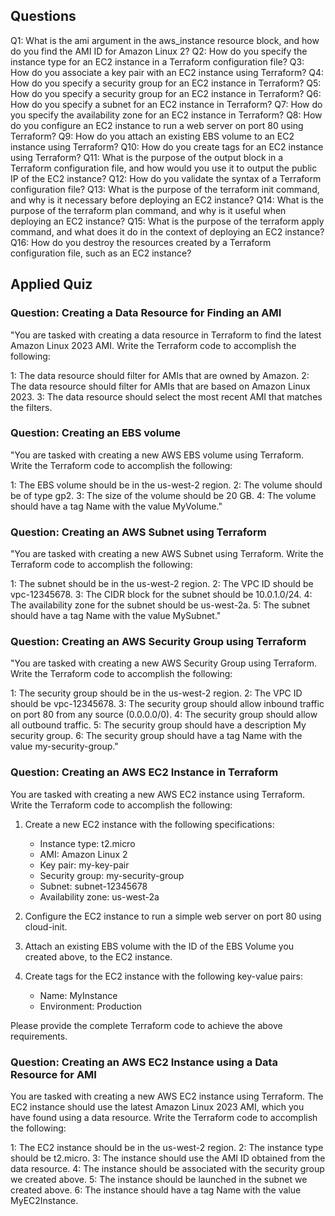 
## Questions
Q1:  What is the ami argument in the aws_instance resource block, and how do you find the AMI ID for Amazon Linux 2?
Q2:  How do you specify the instance type for an EC2 instance in a Terraform configuration file?
Q3:  How do you associate a key pair with an EC2 instance using Terraform?
Q4:  How do you specify a security group for an EC2 instance in Terraform?
Q5:  How do you specify a security group for an EC2 instance in Terraform?
Q6:  How do you specify a subnet for an EC2 instance in Terraform?
Q7:  How do you specify the availability zone for an EC2 instance in Terraform?
Q8:  How do you configure an EC2 instance to run a web server on port 80 using Terraform?
Q9:  How do you attach an existing EBS volume to an EC2 instance using Terraform?
Q10:  How do you create tags for an EC2 instance using Terraform?
Q11:  What is the purpose of the output block in a Terraform configuration file, and how would you use it to output the public IP of the EC2 instance?
Q12:  How do you validate the syntax of a Terraform configuration file?
Q13:  What is the purpose of the terraform init command, and why is it necessary before deploying an EC2 instance?
Q14:  What is the purpose of the terraform plan command, and why is it useful when deploying an EC2 instance?
Q15:  What is the purpose of the terraform apply command, and what does it do in the context of deploying an EC2 instance?
Q16:  How do you destroy the resources created by a Terraform configuration file, such as an EC2 instance?



## Applied Quiz

### Question: Creating a Data Resource for Finding an AMI
"You are tasked with creating a data resource in Terraform to find the latest Amazon Linux 2023 AMI. Write the Terraform code to accomplish the following:

1: The data resource should filter for AMIs that are owned by Amazon.
2: The data resource should filter for AMIs that are based on Amazon Linux 2023.
3: The data resource should select the most recent AMI that matches the filters.

### Question: Creating an EBS volume

"You are tasked with creating a new AWS EBS volume using Terraform. Write the Terraform code to accomplish the following:

1: The EBS volume should be in the us-west-2 region.
2: The volume should be of type gp2.
3: The size of the volume should be 20 GB.
4: The volume should have a tag Name with the value MyVolume."

### Question: Creating an AWS Subnet using Terraform
"You are tasked with creating a new AWS Subnet using Terraform. Write the Terraform code to accomplish the following:

1: The subnet should be in the us-west-2 region.
2: The VPC ID should be vpc-12345678.
3: The CIDR block for the subnet should be 10.0.1.0/24.
4: The availability zone for the subnet should be us-west-2a.
5: The subnet should have a tag Name with the value MySubnet."

### Question: Creating an AWS Security Group using Terraform
"You are tasked with creating a new AWS Security Group using Terraform. Write the Terraform code to accomplish the following:

1: The security group should be in the us-west-2 region.
2: The VPC ID should be vpc-12345678.
3: The security group should allow inbound traffic on port 80 from any source (0.0.0.0/0).
4: The security group should allow all outbound traffic.
5: The security group should have a description My security group.
6: The security group should have a tag Name with the value my-security-group."

### Question: Creating an AWS EC2 Instance in Terraform

You are tasked with creating a new AWS EC2 instance using Terraform. Write the Terraform code to accomplish the following:

1. Create a new EC2 instance with the following specifications:
    - Instance type: t2.micro
    - AMI: Amazon Linux 2
    - Key pair: my-key-pair
    - Security group: my-security-group
    - Subnet: subnet-12345678
    - Availability zone: us-west-2a

2. Configure the EC2 instance to run a simple web server on port 80 using cloud-init.

3. Attach an existing EBS volume with the ID of the EBS Volume you created above, to the EC2 instance.

4. Create tags for the EC2 instance with the following key-value pairs:
    - Name: MyInstance
    - Environment: Production

Please provide the complete Terraform code to achieve the above requirements.


### Question: Creating an AWS EC2 Instance using a Data Resource for AMI
You are tasked with creating a new AWS EC2 instance using Terraform. The EC2 instance should use the latest Amazon Linux 2023 AMI, which you have found using a data resource. Write the Terraform code to accomplish the following:

1: The EC2 instance should be in the us-west-2 region.
2: The instance type should be t2.micro.
3: The instance should use the AMI ID obtained from the data resource.
4: The instance should be associated with the security group we created above.
5: The instance should be launched in the subnet we created above.
6: The instance should have a tag Name with the value MyEC2Instance.